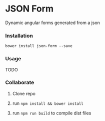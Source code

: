 # JSON Form
Dynamic angular forms generated from a json

### Installation

`bower install json-form --save`

### Usage

TODO

### Collaborate

1) Clone repo

2) run `npm install && bower install`

3) run `npm run build` to compile dist files

